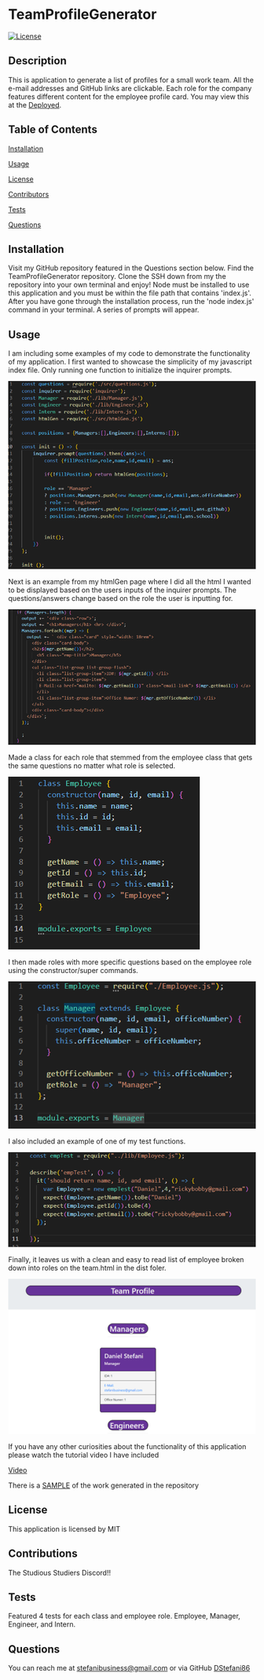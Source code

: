 # TeamProfileGenerator

[![License](https://img.shields.io/badge/License-MIT-blue.svg)](http://opensource.org/licenses/MIT)

## Description
This is application to generate a list of profiles for a small work team. All the e-mail addresses and GitHub links are clickable. Each role for the company features different content for the employee profile card. You may view this at the [Deployed](https://github.com/DStefani86/TeamProfileGenerator).

## Table of Contents

[Installation](#installation)

[Usage](#usage)

[License](#license)

[Contributors](#contributions)

[Tests](#tests)

[Questions](#questions)


## Installation
Visit my GitHub repository featured in the Questions section below. Find the TeamProfileGenerator repository. Clone the SSH down from my the repository into your own terminal and enjoy! Node must be installed to use this application and you must be within the file path that contains 'index.js'. After you have gone through the installation process, run the 'node index.js' command in your terminal. A series of prompts will appear.

## Usage

I am including some examples of my code to demonstrate the functionality of my application. I first wanted to showcase the simplicity of my javascript index file. Only running one function to initialize the inquirer prompts. 

![CodeEx01](./assets/images/CodeEx01.png)

Next is an example from my htmlGen page where I did all the html I wanted to be displayed based on the users inputs of the inquirer prompts. The questions/answers change based on the role the user is inputting for.

![CodeEx02](./assets/images/CodeEx02.png)

Made a class for each role that stemmed from the employee class that gets the same questions no matter what role is selected.

![CodeEx03](./assets/images/CodeEx03.png)

I then made roles with more specific questions based on the employee role using the constructor/super commands.

![CodeEx04](./assets/images/CodeEx04.png)

I also included an example of one of my test functions. 

![CodeEx05](./assets/images/CodeEx05.png)

Finally, it leaves us with a clean and easy to read list of employee broken down into roles on the team.html in the dist foler.

![CodeEx06](./assets/images/CodeEx06.png)

If you have any other curiosities about the functionality of this application please watch the tutorial video I have included

[Video](./assets/images/videoexample.mp4)

There is a [SAMPLE](SAMPLE.html) of the work generated in the repository

## License 
This application is licensed by MIT

## Contributions
The Studious Studiers Discord!!

## Tests
Featured 4 tests for each class and employee role. Employee, Manager, Engineer, and Intern.

## Questions
You can reach me at stefanibusiness@gmail.com or via GitHub [DStefani86](https://github.com/DStefani86)

